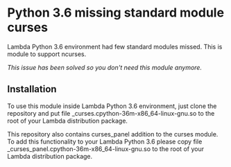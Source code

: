 # Python 3.6 missing standard module curses

Lambda Python 3.6 environment had few standard modules missed. This is module to support ncurses.

*This issue has been solved so you don't need this module anymore.*

Installation
------------
To use this module inside Lambda Python 3.6 environment, just clone the repository and put file _curses.cpython-36m-x86_64-linux-gnu.so to the root of your Lambda distribution package.

This repository also contains curses_panel addition to the curses module. To add this functionality to your Lambda Python 3.6 please copy file _curses_panel.cpython-36m-x86_64-linux-gnu.so to the root of your Lambda distribution package.
